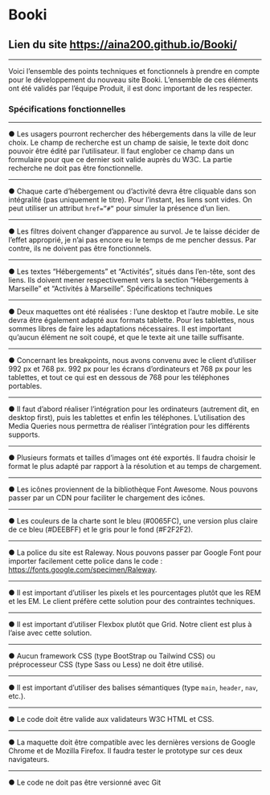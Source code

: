 # Booki

## Lien du site https://aina200.github.io/Booki/

***
Voici l’ensemble des points techniques et fonctionnels à prendre en
compte pour le développement du nouveau site Booki. L’ensemble de ces
éléments ont été validés par l’équipe Produit, il est donc important de les
respecter.
### Spécifications fonctionnelles
***
● Les usagers pourront rechercher des hébergements dans la ville de
leur choix. Le champ de recherche est un champ de saisie, le texte
doit donc pouvoir être édité par l’utilisateur. Il faut englober ce
champ dans un formulaire pour que ce dernier soit valide auprès du
W3C. La partie recherche ne doit pas être fonctionnelle.
***
● Chaque carte d’hébergement ou d’activité devra être cliquable dans
son intégralité (pas uniquement le titre). Pour l’instant, les liens sont
vides. On peut utiliser un attribut `href=”#”` pour simuler la
présence d’un lien.
***
● Les filtres doivent changer d’apparence au survol. Je te laisse décider
de l’effet approprié, je n’ai pas encore eu le temps de me pencher
dessus. Par contre, ils ne doivent pas être fonctionnels.
***
● Les textes “Hébergements” et “Activités”, situés dans l’en-tête, sont
des liens. Ils doivent mener respectivement vers la section
“Hébergements à Marseille” et “Activités à Marseille”.
Spécifications techniques
***
● Deux maquettes ont été réalisées : l’une desktop et l’autre mobile. Le
site devra être également adapté aux formats tablette. Pour les
tablettes, nous sommes libres de faire les adaptations nécessaires. Il
est important qu’aucun élément ne soit coupé, et que le texte ait
une taille suffisante.
***
● Concernant les breakpoints, nous avons convenu avec le client
d’utiliser 992 px et 768 px.
992 px pour les écrans d’ordinateurs et 768 px pour les tablettes, et
tout ce qui est en dessous de 768 pour les téléphones portables.
***
● Il faut d’abord réaliser l’intégration pour les ordinateurs (autrement
dit, en desktop first), puis les tablettes et enfin les téléphones.
L’utilisation des Media Queries nous permettra de réaliser
l’intégration pour les différents supports.
***
● Plusieurs formats et tailles d’images ont été exportés. Il faudra choisir
le format le plus adapté par rapport à la résolution et au temps de
chargement.
***
● Les icônes proviennent de la bibliothèque Font Awesome. Nous
pouvons passer par un CDN pour faciliter le chargement des icônes.
***
● Les couleurs de la charte sont le bleu (#0065FC), une version plus
claire de ce bleu (#DEEBFF) et le gris pour le fond (#F2F2F2).
***
● La police du site est Raleway. Nous pouvons passer par Google Font
pour importer facilement cette police dans le code :
https://fonts.google.com/specimen/Raleway.
***
● Il est important d’utiliser les pixels et les pourcentages plutôt que les
REM et les EM. Le client préfère cette solution pour des contraintes
techniques.
***
● Il est important d’utiliser Flexbox plutôt que Grid. Notre client est
plus à l’aise avec cette solution.
***
● Aucun framework CSS (type BootStrap ou Tailwind CSS) ou
préprocesseur CSS (type Sass ou Less) ne doit être utilisé.
***
● Il est important d’utiliser des balises sémantiques (type `main`,
`header`, `nav`, etc.).
***
● Le code doit être valide aux validateurs W3C HTML et CSS.
***
● La maquette doit être compatible avec les dernières versions de
Google Chrome et de Mozilla Firefox. Il faudra tester le prototype sur
ces deux navigateurs.
***
● Le code ne doit pas être versionné avec Git
